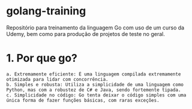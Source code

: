 # golang-training

Repositório para treinamento da linguagem Go com uso de um curso da Udemy, bem como para produção de projetos de teste no geral.

# 1. Por que go?

    a. Extremamente eficiente: É uma linguagem compilada extremamente otimizada para lidar com concorrência.
    b. Simples e robusta: Utiliza a simplicidade de uma linguagem como Python, mas com a robustez de C# e Java, sendo fortemente tipada.
    c. Simplicidade no código: Go tenta deixar o código simples com uma única forma de fazer funções básicas, com raras exceções.

